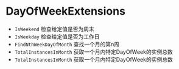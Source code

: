 # DayOfWeekExtensions
- <code>IsWeekend</code> 检查给定值是否为周末
- <code>IsWeekday</code> 检查给定值是否为工作日
- <code>FindNthWeekDayOfMonth</code> 查找一个月的第n周
- <code>TotalInstancesInMonth</code> 获取一个月内特定DayOfWeek的实例总数
- <code>TotalInstancesInMonth</code> 获取一个月内特定DayOfWeek的实例总数